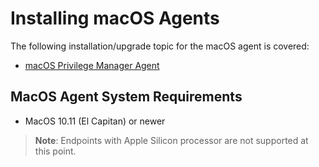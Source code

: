 [title]: # (Installing macOS Agents)
[tags]: # (agent,install,upgrade,macOS)
[priority]: # (1)

# Installing macOS Agents

The following installation/upgrade topic for the macOS agent is covered:

* [macOS Privilege Manager Agent](agent-inst-mac.md)

## MacOS Agent System Requirements

* MacOS 10.11 (El Capitan) or newer

>**Note**: Endpoints with Apple Silicon processor are not supported at this point.
